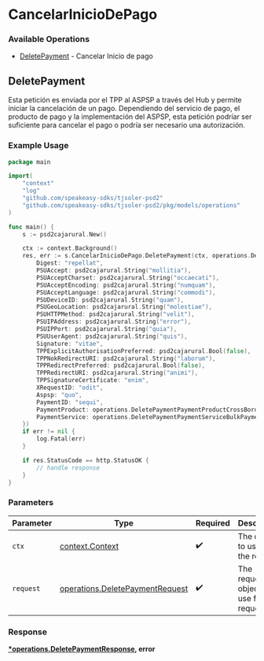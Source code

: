 # CancelarInicioDePago

### Available Operations

* [DeletePayment](#deletepayment) - Cancelar Inicio de pago

## DeletePayment

Esta petición es enviada por el TPP al ASPSP a través del Hub y permite iniciar la cancelación de un pago. Dependiendo del servicio de pago, el producto de pago y la implementación del ASPSP, esta petición podríar ser suficiente para cancelar el pago o podría ser necesario una autorización.

### Example Usage

```go
package main

import(
	"context"
	"log"
	"github.com/speakeasy-sdks/tjsoler-psd2"
	"github.com/speakeasy-sdks/tjsoler-psd2/pkg/models/operations"
)

func main() {
    s := psd2cajarural.New()

    ctx := context.Background()
    res, err := s.CancelarInicioDePago.DeletePayment(ctx, operations.DeletePaymentRequest{
        Digest: "repellat",
        PSUAccept: psd2cajarural.String("mollitia"),
        PSUAcceptCharset: psd2cajarural.String("occaecati"),
        PSUAcceptEncoding: psd2cajarural.String("numquam"),
        PSUAcceptLanguage: psd2cajarural.String("commodi"),
        PSUDeviceID: psd2cajarural.String("quam"),
        PSUGeoLocation: psd2cajarural.String("molestiae"),
        PSUHTTPMethod: psd2cajarural.String("velit"),
        PSUIPAddress: psd2cajarural.String("error"),
        PSUIPPort: psd2cajarural.String("quia"),
        PSUUserAgent: psd2cajarural.String("quis"),
        Signature: "vitae",
        TPPExplicitAuthorisationPreferred: psd2cajarural.Bool(false),
        TPPNokRedirectURI: psd2cajarural.String("laborum"),
        TPPRedirectPreferred: psd2cajarural.Bool(false),
        TPPRedirectURI: psd2cajarural.String("animi"),
        TPPSignatureCertificate: "enim",
        XRequestID: "odit",
        Aspsp: "quo",
        PaymentID: "sequi",
        PaymentProduct: operations.DeletePaymentPaymentProductCrossBorderCreditTransfers,
        PaymentService: operations.DeletePaymentPaymentServiceBulkPayments,
    })
    if err != nil {
        log.Fatal(err)
    }

    if res.StatusCode == http.StatusOK {
        // handle response
    }
}
```

### Parameters

| Parameter                                                                          | Type                                                                               | Required                                                                           | Description                                                                        |
| ---------------------------------------------------------------------------------- | ---------------------------------------------------------------------------------- | ---------------------------------------------------------------------------------- | ---------------------------------------------------------------------------------- |
| `ctx`                                                                              | [context.Context](https://pkg.go.dev/context#Context)                              | :heavy_check_mark:                                                                 | The context to use for the request.                                                |
| `request`                                                                          | [operations.DeletePaymentRequest](../../models/operations/deletepaymentrequest.md) | :heavy_check_mark:                                                                 | The request object to use for the request.                                         |


### Response

**[*operations.DeletePaymentResponse](../../models/operations/deletepaymentresponse.md), error**

